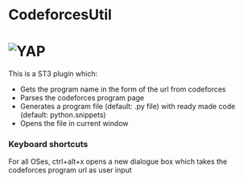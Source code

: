 # CodeforcesUtil
# <img alt="YAP" src="http://i.imgur.com/ijrtLm2.gif">
This is a ST3 plugin which:

- Gets the program name in the form of the url from codeforces
- Parses the codeforces program page
- Generates a program file (default: .py file) with ready made code (default: python.snippets)
- Opens the file in current window

### Keyboard shortcuts

For all OSes, ctrl+alt+x opens a new dialogue box which takes the codeforces program url as user input 
